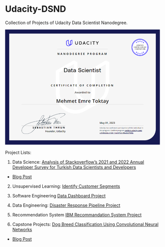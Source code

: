 # Udacity-DSND
Collection of Projects of Udacity Data Scientist Nanodegree.

![Certificate](DSND-Certificate.png)

Project Lists:




1. Data Science: [Analysis of Stackoverflow’s 2021 and 2022 Annual Developer Survey for Turkish Data Scientists and Developers](https://github.com/EmreToktay/Data-Science-NanoDegree/tree/main/Introduction_to_data_science)
- [Blog Post](https://memretoktay.net/Blog%20Posts/Stackoverflow.html)

2. Unsupervised Learning: [Identify Customer Segments](https://github.com/EmreToktay/Data-Science-NanoDegree/tree/main/Unsupervised%20Learning)

3. Software Engineering [Data Dashboard Project](https://github.com/EmreToktay/Data-Science-NanoDegree/tree/main/Software%20Engineering)

4. Data Engineering: [Disaster Response Pipeline Project](https://github.com/EmreToktay/Data-Science-NanoDegree/tree/main/Data%20Engineering/Disaster%20Response%20Pipeline%20Project)

5. Recommendation System [IBM Recommandation System Project](https://github.com/EmreToktay/Data-Science-NanoDegree/tree/main/Experimental%20Design%20%26%20Recommandations/IBM%20Recommendation%20System%20Project)

6. Capstone Projects: [Dog Breed Classification Using Convolutional Neural Networks](https://github.com/EmreToktay/Data-Science-NanoDegree/tree/main/Capstone%20Project/Dog%20Breed%20Classifier)
- [Blog Post](https://memretoktay.net/Blog%20Posts/Dog%20Breed%20Classifier.html)
